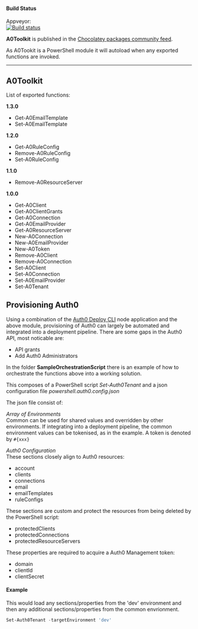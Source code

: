 #### Build Status
Appveyor:  
[![Build status](https://ci.appveyor.com/api/projects/status/05kpfdxqr0fskj59?svg=true)](https://ci.appveyor.com/project/amido/a0toolkit)

**A0Toolkit** is published in the [Chocolatey packages community feed](https://chocolatey.org/packages/A0Toolkit).

As A0Tookit is a PowerShell module it will autoload when any exported functions are invoked.


---
## A0Toolkit
List of exported functions:

**1.3.0**
* Get-A0EmailTemplate
* Set-A0EmailTemplate


**1.2.0**
* Get-A0RuleConfig
* Remove-A0RuleConfig
* Set-A0RuleConfig


**1.1.0**
* Remove-A0ResourceServer


**1.0.0**
* Get-A0Client
* Get-A0ClientGrants
* Get-A0Connection
* Get-A0EmailProvider
* Get-A0ResourceServer
* New-A0Connection
* New-A0EmailProvider
* New-A0Token
* Remove-A0Client
* Remove-A0Connection
* Set-A0Client
* Set-A0Connection
* Set-A0EmailProvider
* Set-A0Tenant  


## Provisioning Auth0
Using a combination of the [Auth0 Deploy CLI](https://github.com/auth0/auth0-deploy-cli) node application and the above module, provisioning of Auth0 can largely be automated and integrated into a deployment pipeline. There are some gaps in the Auth0 API, most noticable are:
* API grants
* Add Auth0 Administrators

In the folder **SampleOrchestrationScript** there is an example of how to orchestrate the functions above into a working solution.

This composes of a PowerShell script *Set-Auth0Tenant* and a json configuration file *powershell.auth0.config.json* 

The json file consist of:

*Array of Environments*  
Common can be used for shared values and overridden by other environments. If integrating into a deployment pipeline, the common environment values can be tokenised, as in the example. A token is denoted by ```#{xxx}```

*Auth0 Configuration*  
These sections closely align to Auth0 resources:
* account
* clients
* connections
* email
* emailTemplates
* ruleConfigs

These sections are custom and protect the resources from being deleted by the PowerShell script:
* protectedClients
* protectedConnections
* protectedResourceServers

These properties are required to acquire a Auth0 Management token:
* domain
* clientId
* clientSecret


#### Example
This would load any sections/properties from the 'dev' environment and then any additional sections/properties from the common envrionment.  

```PowerShell
Set-Auth0Tenant -targetEnvironment 'dev'
```
